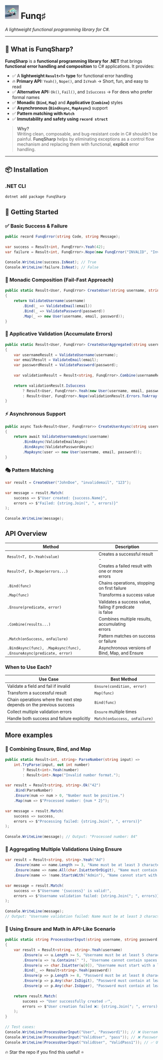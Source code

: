 # <img src="icon.png" alt="FunqSharp Logo" width="45"/> Funq♯

*A lightweight functional programming library for C#.*

---

## 🎯 **What is FunqSharp?**
**FunqSharp** is a **functional programming library for .NET** that brings **functional error handling and composition** to C# applications. It provides:
- ✅ A **lightweight `Result<T>` type** for functional error handling
- 🔥 **Primary API:** `Yeah()`, `Nope()`, and `IsYeah` → Short, fun, and easy to read
- ✅ **Alternative API:** `Ok()`, `Fail()`, and `IsSuccess` → For devs who prefer formal names
- ✅ **Monadic (`Bind`, `Map`)** and **Applicative (`Combine`)** styles
- ✅ **Asynchronous (`BindAsync`, `MapAsync`)** support
- ✅ **Pattern matching with `Match`**
- ✅ **Immutability and safety using `record struct`**

> **Why?**  
> Writing clean, composable, and bug-resistant code in C# shouldn't be painful. **FunqSharp** helps by eliminating exceptions as a control flow mechanism and replacing them with functional, **explicit** error handling.

---

## 📦 **Installation**
### **.NET CLI**
```sh
dotnet add package FunqSharp
```

## 🚀 **Getting Started**

### ✅ Basic Success & Failure
```csharp
public record FunqError(string Code, string Message);

var success = Result<int, FunqError>.Yeah(42);
var failure = Result<int, FunqError>.Nope(new FunqError("INVALID", "Invalid input"));

Console.WriteLine(success.IsNeat); // True
Console.WriteLine(failure.IsNeat); // False
```

### 🔄 Monadic Composition (Fail-Fast Approach)
```csharp
public static Result<User, FunqError> CreateUser(string username, string email, string password)
{
    return ValidateUsername(username)
        .Bind(_ => ValidateEmail(email))
        .Bind(_ => ValidatePassword(password))
        .Map(_ => new User(username, email, password));
}
```

### 📌 Applicative Validation (Accumulate Errors)
```csharp
public static Result<User, FunqError> CreateUserAggregated(string username, string email, string password)
{
    var usernameResult = ValidateUsername(username);
    var emailResult = ValidateEmail(email);
    var passwordResult = ValidatePassword(password);

    var validationResult = Result<string, FunqError>.Combine(usernameResult, emailResult, passwordResult);

    return validationResult.IsSuccess
        ? Result<User, FunqError>.Yeah(new User(username, email, password))
        : Result<User, FunqError>.Nope(validationResult.Errors.ToArray());
}
```

### ⚡ Asynchronous Support
```csharp
public async Task<Result<User, FunqError>> CreateUserAsync(string username, string email, string password)
{
    return await ValidateUsernameAsync(username)
        .BindAsync(ValidateEmailAsync)
        .BindAsync(ValidatePasswordAsync)
        .MapAsync(user => new User(username, email, password));
}
```

### 🎭 Pattern Matching
```csharp
var result = CreateUser("JohnDoe", "invalidemail", "123");

var message = result.Match(
    success => $"User created: {success.Name}",
    errors => $"Failed: {string.Join(", ", errors)}"
);

Console.WriteLine(message);
```

## API Overview
| Method                                                              | Description                                                   |
|---------------------------------------------------------------------|---------------------------------------------------------------|
| `Result<T, E>.Yeah(value)`                                           | Creates a successful result -                                 |
| `Result<T, E>.Nope(errors...)`                                      | Creates a failed result with one or more<br/> errors          |
| `.Bind(func)`                                                       | Chains operations, stopping on first failure                  |
| `.Map(func)`                                                        | Transforms a success value                                    |
| `.Ensure(predicate, error)`                                         | Validates a success value, failing if predicate<br/> is false |
| `.Combine(results...)`                                              | Combines multiple results, accumulating<br/> errors           |
| `.Match(onSuccess, onFailure)`                                      | Pattern matches on success or failure                         |
| `.BindAsync(func), .MapAsync(func), .EnsureAsync(predicate, error)` | Asynchronous versions of Bind, Map, and Ensure                |

### When to Use Each?
| Use Case                                                                 | Best Method                    |
|--------------------------------------------------------------------------|--------------------------------|
| Validate a field and fail if invalid                                     | `Ensure(condition, error)`     | 
| Transform a successful result                                            | `Map(func)`                    | 
| Chain operations where the next step<br/>depends on the previous success | `Bind(func)`                   | 
| Collect multiple validation errors                                       | `Ensure` multiple times        | 
| Handle both success and failure explicitly                               | `Match(onSuccess, onFailure)`  | 

## More examples

### 🔹 Combining Ensure, Bind, and Map
```csharp
public static Result<int, string> ParseNumber(string input) =>
    int.TryParse(input, out int number)
        ? Result<int>.Yeah(number)
        : Result<int>.Nope("Invalid number format.");

var result = Result<string, string>.Ok("42")
    .Bind(ParseNumber)
    .Ensure(num => num > 0, "Number must be positive.")
    .Map(num => $"Processed number: {num * 2}");

var message = result.Match(
    success => success,
    errors => $"Processing failed: {string.Join(", ", errors)}"
);

Console.WriteLine(message); // Output: "Processed number: 84"
```

### 🔹 Aggregating Multiple Validations Using Ensure
```csharp
var result = Result<string, string>.Yeah("Ad")
    .Ensure(name => name.Length >= 3, "Name must be at least 3 characters.")
    .Ensure(name => name.All(char.IsLetterOrDigit), "Name must contain only letters and digits.")
    .Ensure(name => !name.StartsWith("Admin"), "Name cannot start with 'Admin'.");

var message = result.Match(
    success => $"Username '{success}' is valid!",
    errors => $"Username validation failed: {string.Join("; ", errors)}"
);

Console.WriteLine(message);
// Output: "Username validation failed: Name must be at least 3 characters."
```

### 🔹 Using Ensure and Math in API-Like Scenario
```csharp
public static string ProcessUserInput(string username, string password)
{
    var result = Result<string, string>.Yeah(username)
        .Ensure(u => u.Length >= 5, "Username must be at least 5 characters.")
        .Ensure(u => !u.Contains(" "), "Username cannot contain spaces.")
        .Ensure(u => char.IsLetter(u[0]), "Username must start with a letter.")
        .Bind(_ => Result<string>.Yeah(password))
        .Ensure(p => p.Length >= 8, "Password must be at least 8 characters.")
        .Ensure(p => p.Any(char.IsDigit), "Password must contain at least one number.")
        .Ensure(p => p.Any(char.IsUpper), "Password must contain at least one uppercase letter.");

    return result.Match(
        success => "User successfully created ✅",
        errors => $"User creation failed ❌: {string.Join("; ", errors)}"
    );
}

// Test cases:
Console.WriteLine(ProcessUserInput("User", "Password1")); // ❌ Username too short
Console.WriteLine(ProcessUserInput("ValidUser", "pass")); // ❌ Password too short
Console.WriteLine(ProcessUserInput("ValidUser", "ValidPass1")); // ✅ User successfully created
```

🔥 Star the repo if you find this useful! ⭐